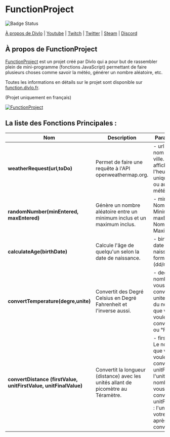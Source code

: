 # FunctionProject
![Badge Status](https://cloud.divlo.fr/public_files/others/under_dev.svg)

[À propos de Divlo](https://divlo.fr/) | [Youtube](https://www.youtube.com/c/Divlo) | [Twitch](https://www.twitch.tv/divlofr) | [Twitter](https://twitter.com/Divlo_FR) | [Steam](https://steamcommunity.com/id/Divlo/) | [Discord](https://discordapp.com/invite/WWK2JPz)

## À propos de FunctionProject
[FunctionProject](https://function.divlo.fr/) est un projet créé par Divlo qui a pour but de rassembler plein de mini-programme (fonctions JavaScript) permettant de faire plusieurs choses comme savoir la météo, générer un nombre aléatoire, etc. 

Toutes les informations en détails sur le projet sont disponible sur [function.divlo.fr](https://function.divlo.fr/).

(Projet uniquement en français)

[![FunctionProject](https://cloud.divlo.fr/public_files/others/FunctionProject.png)](https://function.divlo.fr/)

## La liste des Fonctions Principales :   
| Nom | Description | Paramètre(s) |
| -- | -- | -- |
| **weatherRequest(url,toDo)** | Permet de faire une requête à l'API openweathermap.org. | - url : avec le nom de la ville. - toDo : afficher l'heure uniquement ou aussi la météo ? |
| **randomNumber(minEntered, maxEntered)** | Génère un nombre aléatoire entre un minimum inclus et un maximum inclus. | - minEntered : Nombre Minimum - maxEntered : Nombre Maximum |
| **calculateAge(birthDate)** | Calcule l'âge de quelqu'un selon la date de naissance. | - birthDate : date de naissance au format (dd/mm/yyyy). |
| **convertTemperature(degre,unite)** | Convertit des Degré Celsius en Degré Fahrenheit et l'inverse aussi. | - degre : Le nombre que vous voulez convertir - unite : l'unité du nombre que vous voulez convertir (°C ou °F)	|
| **convertDistance (firstValue, unitFirstValue, unitFinalValue)** | Convertit la longueur (distance) avec les unités allant de picomètre au Téramètre. | - firstValue : Le nombre que vous voulez convertir - unitFirstValue : l'unité du nombre que vous voulez convertir - unitFinalValue : l'unité de votre nombre après la conversion	|
